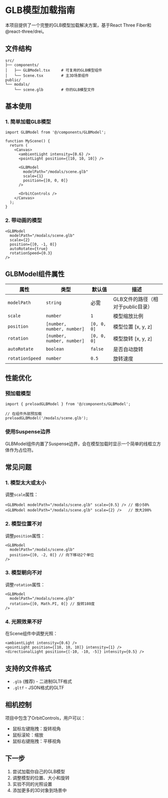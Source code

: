 # GLB模型加载指南

本项目提供了一个完整的GLB模型加载解决方案，基于React Three Fiber和@react-three/drei。

## 文件结构

```
src/
├── components/
│   ├── GLBModel.tsx     # 可复用的GLB模型组件
│   └── Scene.tsx        # 主3D场景组件
public/
└── modals/
    └── scene.glb        # 你的GLB模型文件
```

## 基本使用

### 1. 简单加载GLB模型

```tsx
import GLBModel from '@/components/GLBModel';

function MyScene() {
  return (
    <Canvas>
      <ambientLight intensity={0.6} />
      <pointLight position={[10, 10, 10]} />
      
      <GLBModel 
        modelPath="/modals/scene.glb"
        scale={1}
        position={[0, 0, 0]}
      />
      
      <OrbitControls />
    </Canvas>
  );
}
```

### 2. 带动画的模型

```tsx
<GLBModel 
  modelPath="/modals/scene.glb"
  scale={2}
  position={[0, -1, 0]}
  autoRotate={true}
  rotationSpeed={0.3}
/>
```

## GLBModel组件属性

| 属性 | 类型 | 默认值 | 描述 |
|------|------|--------|------|
| `modelPath` | `string` | 必需 | GLB文件的路径（相对于public目录） |
| `scale` | `number` | `1` | 模型缩放比例 |
| `position` | `[number, number, number]` | `[0, 0, 0]` | 模型位置 [x, y, z] |
| `rotation` | `[number, number, number]` | `[0, 0, 0]` | 模型旋转 [x, y, z] |
| `autoRotate` | `boolean` | `false` | 是否自动旋转 |
| `rotationSpeed` | `number` | `0.5` | 旋转速度 |

## 性能优化

### 预加载模型

```tsx
import { preloadGLBModel } from '@/components/GLBModel';

// 在组件外部预加载
preloadGLBModel('/modals/scene.glb');
```

### 使用Suspense边界

GLBModel组件内置了Suspense边界，会在模型加载时显示一个简单的线框立方体作为占位符。

## 常见问题

### 1. 模型太大或太小
调整`scale`属性：
```tsx
<GLBModel modelPath="/modals/scene.glb" scale={0.5} /> // 缩小50%
<GLBModel modelPath="/modals/scene.glb" scale={2} />   // 放大200%
```

### 2. 模型位置不对
调整`position`属性：
```tsx
<GLBModel 
  modelPath="/modals/scene.glb" 
  position={[0, -2, 0]} // 向下移动2个单位
/>
```

### 3. 模型朝向不对
调整`rotation`属性：
```tsx
<GLBModel 
  modelPath="/modals/scene.glb" 
  rotation={[0, Math.PI, 0]} // 旋转180度
/>
```

### 4. 光照效果不好
在Scene组件中调整光照：
```tsx
<ambientLight intensity={0.6} />
<pointLight position={[10, 10, 10]} intensity={1} />
<directionalLight position={[-10, -10, -5]} intensity={0.5} />
```

## 支持的文件格式

- `.glb` (推荐) - 二进制GLTF格式
- `.gltf` - JSON格式的GLTF

## 相机控制

项目中包含了OrbitControls，用户可以：
- 鼠标左键拖拽：旋转视角
- 鼠标滚轮：缩放
- 鼠标右键拖拽：平移视角

## 下一步

1. 尝试加载你自己的GLB模型
2. 调整模型的位置、大小和旋转
3. 实验不同的光照设置
4. 添加更多的3D对象到场景中
